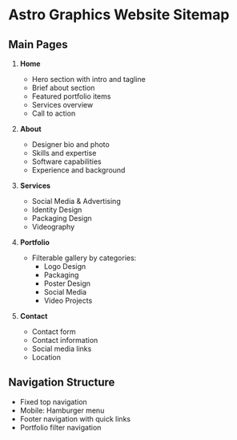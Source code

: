 # Astro Graphics Website Sitemap

## Main Pages
1. **Home**
   - Hero section with intro and tagline
   - Brief about section
   - Featured portfolio items
   - Services overview
   - Call to action

2. **About**
   - Designer bio and photo
   - Skills and expertise
   - Software capabilities
   - Experience and background

3. **Services**
   - Social Media & Advertising
   - Identity Design
   - Packaging Design
   - Videography

4. **Portfolio**
   - Filterable gallery by categories:
     - Logo Design
     - Packaging
     - Poster Design
     - Social Media
     - Video Projects

5. **Contact**
   - Contact form
   - Contact information
   - Social media links
   - Location

## Navigation Structure
- Fixed top navigation
- Mobile: Hamburger menu
- Footer navigation with quick links
- Portfolio filter navigation